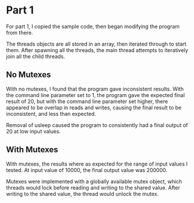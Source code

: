 # Part 1
For part 1, I copied the sample code,
then began modifying the program from there.

The threads objects are all stored in an array,
then iterated through to start them.
After spawning all the threads, the main thread
attempts to iteratively join all the child threads.

## No Mutexes
With no mutexes, I found that the program gave
inconsistent results.
With the command line parameter set to 1,
the program gave the expected final result of 20,
but with the command line parameter set higher,
there appeared to be overlap in reads and writes,
causing the final result to be inconsistent, and
less than expected.

Removal of usleep caused the program to consistently
had a final output of 20 at low input values.

## With Mutexes
With mutexes, the results where as expected for the range of
input values I tested.
At input value of 10000, the final output value was 200000.

Mutexes were implemented with a globally available mutex object,
which threads would lock before reading
and writing to the shared value.
After writing to the shared value, the thread would unlock the
mutex.